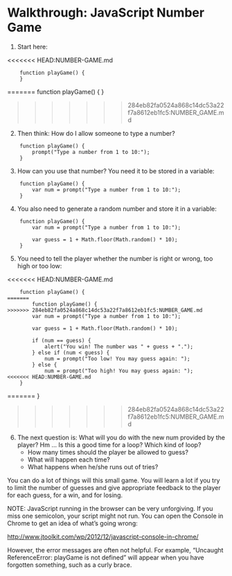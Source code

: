 Walkthrough: JavaScript Number Game
===================================

1. Start here:

<<<<<<< HEAD:NUMBER-GAME.md
```
    function playGame() {
    }
```
=======
	function playGame() {
	}
>>>>>>> 284eb82fa0524a868c14dc53a22f7a8612eb1fc5:NUMBER_GAME.md

2. Then think: How do I allow someone to type a number?

```
    function playGame() {
        prompt("Type a number from 1 to 10:");
    }
```

3. How can you use that number? You need it to be stored in a variable:

```
    function playGame() {
        var num = prompt("Type a number from 1 to 10:");
    }
```

4. You also need to generate a random number and store it in a variable:

```
    function playGame() {
        var num = prompt("Type a number from 1 to 10:");
        
        var guess = 1 + Math.floor(Math.random() * 10);
    }
```

5. You need to tell the player whether the number is right or wrong, too high or too low:

<<<<<<< HEAD:NUMBER-GAME.md
```
    function playGame() {
=======
        function playGame() {
>>>>>>> 284eb82fa0524a868c14dc53a22f7a8612eb1fc5:NUMBER_GAME.md
        var num = prompt("Type a number from 1 to 10:");
        
        var guess = 1 + Math.floor(Math.random() * 10);
        
        if (num == guess) {
    		alert("You win! The number was " + guess + ".");
        } else if (num < guess) {
    		num = prompt("Too low! You may guess again: ");
        } else {
    		num = prompt("Too high! You may guess again: ");
<<<<<<< HEAD:NUMBER-GAME.md
    }
```
=======
    	}
>>>>>>> 284eb82fa0524a868c14dc53a22f7a8612eb1fc5:NUMBER_GAME.md

6. The next question is: What will you do with the new num provided by the player? Hm … Is this a good time for a loop? Which kind of loop?
	+ How many times should the player be allowed to guess?
	+ What will happen each time?
	+ What happens when he/she runs out of tries? 

You can do a lot of things will this small game. You will learn a lot if you try to limit the number of guesses and give appropriate feedback to the player for each guess, for a win, and for losing.

NOTE: JavaScript running in the browser can be very unforgiving. If you miss one semicolon, your script might not run. You can open the Console in Chrome to get an idea of what’s going wrong:

<http://www.jtoolkit.com/wp/2012/12/javascript-console-in-chrome/>

However, the error messages are often not helpful. For example, “Uncaught ReferenceError: playGame is not defined” will appear when you have forgotten something, such as a curly brace.
